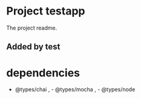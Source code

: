 
# Project testapp

The project readme.

## Added by test
# dependencies
- @types/chai , - @types/mocha , - @types/node
  